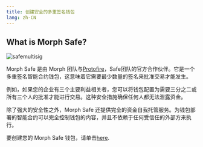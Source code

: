 ```yaml
---
title: 创建安全的多重签名钱包
lang: zh-CN
---
```



## What is Morph Safe?

![safemultisig](../../../assets/docs/dev/safemultisig.png)

Morph Safe 是由 Morph 团队与[Protofire](https://www.protofire.io/)，Safe团队的官方合作伙伴。它是一个多重签名智能合约钱包，这意味着它需要最少数量的签名来批准交易才能发生。

例如，如果您的企业有三个主要利益相关者，您可以将钱包配置为需要三分之二或所有三个人的批准才能进行交易。这种安全措施确保任何人都无法泄露资金。

除了强大的安全性之外，Morph Safe 还提供完全的资金自我托管服务。为钱包部署的智能合约可以完全控制钱包的内容，并且不依赖于任何受信任的外部方来执行。


要创建您的 Morph Safe 钱包，请单击[here](https://safe.morphl2.io).